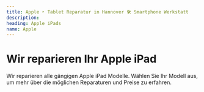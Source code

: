 ```yaml
---
title: Apple ‣ Tablet Reparatur in Hannover 🛠️ Smartphone Werkstatt
description: 
heading: Apple iPads
name: Apple
---
```


# Wir reparieren Ihr Apple iPad
Wir reparieren alle gängigen Apple iPad Modelle. Wählen Sie Ihr Modell aus, um mehr über die möglichen Reparaturen und Preise zu erfahren.